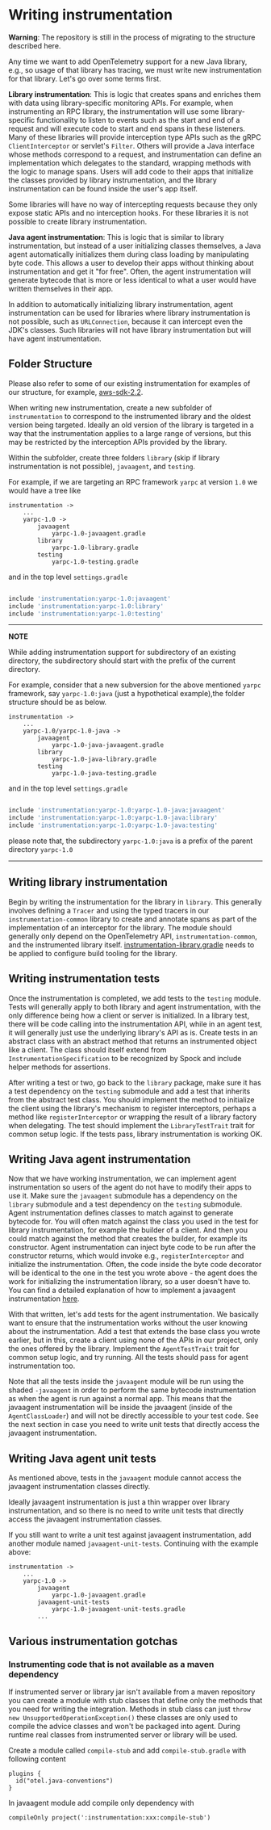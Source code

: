 # Writing instrumentation

**Warning**: The repository is still in the process of migrating to the structure described here.

Any time we want to add OpenTelemetry support for a new Java library, e.g., so usage
of that library has tracing, we must write new instrumentation for that library. Let's
go over some terms first.

**Library instrumentation**: This is logic that creates spans and enriches them with data
using library-specific monitoring APIs. For example, when instrumenting an RPC library,
the instrumentation will use some library-specific functionality to listen to events such
as the start and end of a request and will execute code to start and end spans in these
listeners. Many of these libraries will provide interception type APIs such as the gRPC
`ClientInterceptor` or servlet's `Filter`. Others will provide a Java interface whose methods
correspond to a request, and instrumentation can define an implementation which delegates
to the standard, wrapping methods with the logic to manage spans. Users will add code to their
apps that initialize the classes provided by library instrumentation, and the library instrumentation
can be found inside the user's app itself.

Some libraries will have no way of intercepting requests because they only expose static APIs
and no interception hooks. For these libraries it is not possible to create library
instrumentation.

**Java agent instrumentation**: This is logic that is similar to library instrumentation, but instead
of a user initializing classes themselves, a Java agent automatically initializes them during
class loading by manipulating byte code. This allows a user to develop their apps without thinking
about instrumentation and get it "for free". Often, the agent instrumentation will generate
bytecode that is more or less identical to what a user would have written themselves in their app.

In addition to automatically initializing library instrumentation, agent instrumentation can be used
for libraries where library instrumentation is not possible, such as `URLConnection`, because it can
intercept even the JDK's classes. Such libraries will not have library instrumentation but will have
agent instrumentation.

## Folder Structure

Please also refer to some of our existing instrumentation for examples of our structure, for example,
[aws-sdk-2.2](../../instrumentation/aws-sdk/aws-sdk-2.2).

When writing new instrumentation, create a new subfolder of `instrumentation` to correspond to the
instrumented library and the oldest version being targeted. Ideally an old version of the library is
targeted in a way that the instrumentation applies to a large range of versions, but this may be
restricted by the interception APIs provided by the library.

Within the subfolder, create three folders `library` (skip if library instrumentation is not possible),
`javaagent`, and `testing`.

For example, if we are targeting an RPC framework `yarpc` at version `1.0` we would have a tree like

```
instrumentation ->
    ...
    yarpc-1.0 ->
        javaagent
            yarpc-1.0-javaagent.gradle
        library
            yarpc-1.0-library.gradle
        testing
            yarpc-1.0-testing.gradle
```

and in the top level `settings.gradle`

```groovy

include 'instrumentation:yarpc-1.0:javaagent'
include 'instrumentation:yarpc-1.0:library'
include 'instrumentation:yarpc-1.0:testing'
```

---
**NOTE**

While adding instrumentation support for subdirectory of an existing directory, the subdirectory should
start with the prefix of the current directory.

For example, consider that a new subversion for the above mentioned `yarpc` framework, say `yarpc-1.0:java`
(just a hypothetical example),the folder structure should be as below.

```
instrumentation ->
    ...
    yarpc-1.0/yarpc-1.0-java ->
        javaagent
            yarpc-1.0-java-javaagent.gradle
        library
            yarpc-1.0-java-library.gradle
        testing
            yarpc-1.0-java-testing.gradle
```

and in the top level `settings.gradle`

```groovy

include 'instrumentation:yarpc-1.0:yarpc-1.0-java:javaagent'
include 'instrumentation:yarpc-1.0:yarpc-1.0-java:library'
include 'instrumentation:yarpc-1.0:yarpc-1.0-java:testing'
```
please note that, the subdirectory `yarpc-1.0:java` is a prefix of the parent directory `yarpc-1.0`

---

## Writing library instrumentation

Begin by writing the instrumentation for the library in `library`. This generally involves defining a
`Tracer` and using the typed tracers in our `instrumentation-common` library to create and annotate
spans as part of the implementation of an interceptor for the library. The module should generally
only depend on the OpenTelemetry API, `instrumentation-common`, and the instrumented library itself.
[instrumentation-library.gradle](../../gradle/instrumentation-library.gradle) needs to be applied to
configure build tooling for the library.

## Writing instrumentation tests

Once the instrumentation is completed, we add tests to the `testing` module. Tests will
generally apply to both library and agent instrumentation, with the only difference being how a client
or server is initialized. In a library test, there will be code calling into the instrumentation API,
while in an agent test, it will generally just use the underlying library's API as is. Create tests in an
abstract class with an abstract method that returns an instrumented object like a client. The class
should itself extend from `InstrumentationSpecification` to be recognized by Spock and include helper
methods for assertions.

After writing a test or two, go back to the `library` package, make sure it has a test dependency on the
`testing` submodule and add a test that inherits from the abstract test class. You should implement
the method to initialize the client using the library's mechanism to register interceptors, perhaps
a method like `registerInterceptor` or wrapping the result of a library factory when delegating. The
test should implement the `LibraryTestTrait` trait for common setup logic. If the tests pass,
library instrumentation is working OK.

## Writing Java agent instrumentation

Now that we have working instrumentation, we can implement agent instrumentation so users of the agent
do not have to modify their apps to use it. Make sure the `javaagent` submodule has a dependency on the
`library` submodule and a test dependency on the `testing` submodule. Agent instrumentation defines
classes to match against to generate bytecode for. You will often match against the class you used
in the test for library instrumentation, for example the builder of a client. And then you could
match against the method that creates the builder, for example its constructor. Agent instrumentation
can inject byte code to be run after the constructor returns, which would invoke e.g.,
`registerInterceptor` and initialize the instrumentation. Often, the code inside the byte code
decorator will be identical to the one in the test you wrote above - the agent does the work for
initializing the instrumentation library, so a user doesn't have to.
You can find a detailed explanation of how to implement a javaagent instrumentation
[here](writing-instrumentation-module.md).

With that written, let's add tests for the agent instrumentation. We basically want to ensure that
the instrumentation works without the user knowing about the instrumentation. Add a test that extends
the base class you wrote earlier, but in this, create a client using none of the APIs in our project,
only the ones offered by the library. Implement the `AgentTestTrait` trait for common setup logic,
and try running. All the tests should pass for agent instrumentation too.

Note that all the tests inside the `javaagent` module will be run using the shaded `-javaagent`
in order to perform the same bytecode instrumentation as when the agent is run against a normal app.
This means that the javaagent instrumentation will be inside the javaagent (inside of the
`AgentClassLoader`) and will not be directly accessible to your test code. See the next section in
case you need to write unit tests that directly access the javaagent instrumentation.

## Writing Java agent unit tests

As mentioned above, tests in the `javaagent` module cannot access the javaagent instrumentation
classes directly.

Ideally javaagent instrumentation is just a thin wrapper over library instrumentation, and so there
is no need to write unit tests that directly access the javaagent instrumentation classes.

If you still want to write a unit test against javaagent instrumentation, add another module
named `javaagent-unit-tests`. Continuing with the example above:

```
instrumentation ->
    ...
    yarpc-1.0 ->
        javaagent
            yarpc-1.0-javaagent.gradle
        javaagent-unit-tests
            yarpc-1.0-javaagent-unit-tests.gradle
        ...
```

## Various instrumentation gotchas

### Instrumenting code that is not available as a maven dependency

If instrumented server or library jar isn't available from a maven repository you can create a
module with stub classes that define only the methods that you need for writing the integration.
Methods in stub class can just `throw new UnsupportedOperationException()` these classes are only
used to compile the advice classes and won't be packaged into agent. During runtime real classes
from instrumented server or library will be used.

Create a module called `compile-stub` and add `compile-stub.gradle` with following content
```
plugins {
  id("otel.java-conventions")
}
```
In javaagent module add compile only dependency with
```
compileOnly project(':instrumentation:xxx:compile-stub')
```
